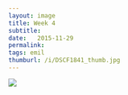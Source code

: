 ```yaml
---
layout: image
title: Week 4
subtitle: 
date:   2015-11-29
permalink: 
tags: emil
thumburl: /i/DSCF1841_thumb.jpg
---
```

![]({{site.url}}/i/DSCF1823_thumb.jpg)
